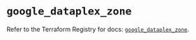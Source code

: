 # `google_dataplex_zone`

Refer to the Terraform Registry for docs: [`google_dataplex_zone`](https://registry.terraform.io/providers/hashicorp/google/5.21.0/docs/resources/dataplex_zone).
